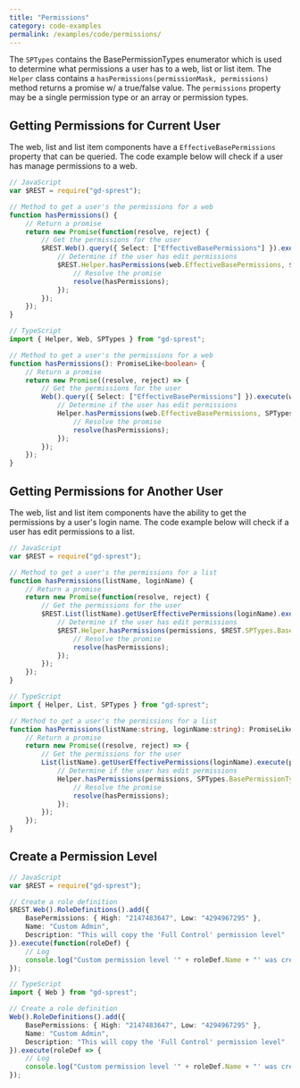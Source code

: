 ```yaml
---
title: "Permissions"
category: code-examples
permalink: /examples/code/permissions/
---
```

The ```SPTypes``` contains the BasePermissionTypes enumerator which is used to determine what permissions a user has to a web, list or list item. The ```Helper``` class contains a ```hasPermissions(permissionMask, permissions)``` method returns a promise w/ a true/false value. The ```permissions``` property may be a single permission type or an array or permission types.

## Getting Permissions for Current User

The web, list and list item components have a ```EffectiveBasePermissions``` property that can be queried. The code example below will check if a user has manage permissions to a web.

```ts
// JavaScript
var $REST = require("gd-sprest");

// Method to get a user's the permissions for a web
function hasPermissions() {
    // Return a promise
    return new Promise(function(resolve, reject) {
        // Get the permissions for the user
        $REST.Web().query({ Select: ["EffectiveBasePermissions"] }).execute(function(web) {
            // Determine if the user has edit permissions
            $REST.Helper.hasPermissions(web.EffectiveBasePermissions, $REST.SPTypes.BasePermissionTypes.ManagePermissions).then(function(hasPermissions) {
                // Resolve the promise
                resolve(hasPermissions);
            });
        });
    });
}

// TypeScript
import { Helper, Web, SPTypes } from "gd-sprest";

// Method to get a user's the permissions for a web
function hasPermissions(): PromiseLike<boolean> {
    // Return a promise
    return new Promise((resolve, reject) => {
        // Get the permissions for the user
        Web().query({ Select: ["EffectiveBasePermissions"] }).execute(web => {
            // Determine if the user has edit permissions
            Helper.hasPermissions(web.EffectiveBasePermissions, SPTypes.BasePermissionTypes.ManagePermissions).then(hasPermissions => {
                // Resolve the promise
                resolve(hasPermissions);
            });
        });
    });
}
```

## Getting Permissions for Another User

The web, list and list item components have the ability to get the permissions by a user's login name. The code example below will check if a user has edit permissions to a list.

```ts
// JavaScript
var $REST = require("gd-sprest");

// Method to get a user's the permissions for a list
function hasPermissions(listName, loginName) {
    // Return a promise
    return new Promise(function(resolve, reject) {
        // Get the permissions for the user
        $REST.List(listName).getUserEffectivePermissions(loginName).execute(function(permissions) {
            // Determine if the user has edit permissions
            $REST.Helper.hasPermissions(permissions, $REST.SPTypes.BasePermissionTypes.EditListItems).then(function(hasPermissions) {
                // Resolve the promise
                resolve(hasPermissions);
            });
        });
    });
}

// TypeScript
import { Helper, List, SPTypes } from "gd-sprest";

// Method to get a user's the permissions for a list
function hasPermissions(listName:string, loginName:string): PromiseLike<boolean> {
    // Return a promise
    return new Promise((resolve, reject) => {
        // Get the permissions for the user
        List(listName).getUserEffectivePermissions(loginName).execute(permissions => {
            // Determine if the user has edit permissions
            Helper.hasPermissions(permissions, SPTypes.BasePermissionTypes.EditListItems).then(hasPermissions => {
                // Resolve the promise
                resolve(hasPermissions);
            });
        });
    });
}
```

## Create a Permission Level

```ts
// JavaScript
var $REST = require("gd-sprest");

// Create a role definition
$REST.Web().RoleDefinitions().add({
    BasePermissions: { High: "2147483647", Low: "4294967295" },
    Name: "Custom Admin",
    Description: "This will copy the 'Full Control' permission level"
}).execute(function(roleDef) {
    // Log
    console.log("Custom permission level '" + roleDef.Name + "' was created successfully.", roleDef);
});

// TypeScript
import { Web } from "gd-sprest";

// Create a role definition
Web().RoleDefinitions().add({
    BasePermissions: { High: "2147483647", Low: "4294967295" },
    Name: "Custom Admin",
    Description: "This will copy the 'Full Control' permission level"
}).execute(roleDef => {
    // Log
    console.log("Custom permission level '" + roleDef.Name + "' was created successfully.", roleDef);
});
```
